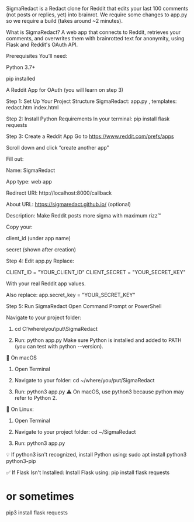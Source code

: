 SigmaRedact is a Redact clone for Reddit that edits your last 100 comments (not posts or replies, yet) into brainrot. We require some changes to app.py so we require a build (takes around ~2 minutes).

What is SigmaRedact?
A web app that connects to Reddit, retrieves your comments, and overwrites them with brainrotted text for anonymity, using Flask and Reddit's OAuth API.

Prerequisites
You’ll need:

Python 3.7+

pip installed

A Reddit App for OAuth (you will learn on step 3)

Step 1: Set Up Your Project Structure
SigmaRedact:
    app.py
    , templates:
        redact.htm
        index.html


Step 2: Install Python Requirements
In your terminal:
pip install flask requests


Step 3: Create a Reddit App
Go to https://www.reddit.com/prefs/apps

Scroll down and click “create another app”

Fill out:

Name: SigmaRedact

App type: web app

Redirect URI: http://localhost:8000/callback

About URL: https://sigmaredact.github.io/ (optional)

Description: Make Reddit posts more sigma with maximum rizz™

Copy your:

client_id (under app name)

secret (shown after creation)

Step 4: Edit app.py
Replace:

CLIENT_ID = "YOUR_CLIENT_ID"
CLIENT_SECRET = "YOUR_SECRET_KEY"

With your real Reddit app values.

Also replace:
app.secret_key = "YOUR_SECRET_KEY"

Step 5: Run SigmaRedact
Open Command Prompt or PowerShell

Navigate to your project folder:

1. cd C:\where\you\put\SigmaRedact

2. Run:
python app.py
Make sure Python is installed and added to PATH (you can test with python --version).

🍎 On macOS
1. Open Terminal

2. Navigate to your folder:
cd ~/where/you/put/SigmaRedact

4. Run:
python3 app.py
⚠️ On macOS, use python3 because python may refer to Python 2.

🐧 On Linux:
1. Open Terminal

2. Navigate to your project folder:
cd ~/SigmaRedact

3. Run:
python3 app.py

💡 If python3 isn't recognized, install Python using:
sudo apt install python3 python3-pip

✅ If Flask Isn't Installed:
Install Flask using:
pip install flask requests
# or sometimes
pip3 install flask requests
